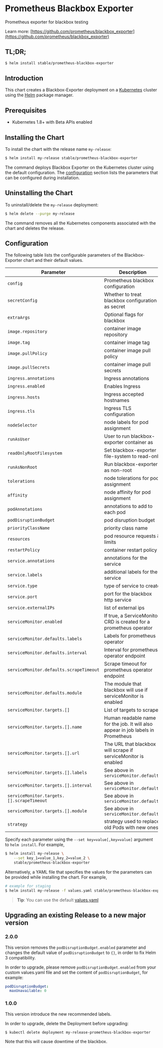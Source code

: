 # Prometheus Blackbox Exporter

Prometheus exporter for blackbox testing

Learn more: [https://github.com/prometheus/blackbox_exporter](https://github.com/prometheus/blackbox_exporter)

## TL;DR;

```bash
$ helm install stable/prometheus-blackbox-exporter
```

## Introduction

This chart creates a Blackbox-Exporter deployment on a [Kubernetes](http://kubernetes.io) cluster using the [Helm](https://helm.sh) package manager.

## Prerequisites

- Kubernetes 1.8+ with Beta APIs enabled

## Installing the Chart

To install the chart with the release name `my-release`:

```bash
$ helm install my-release stable/prometheus-blackbox-exporter
```

The command deploys Blackbox Exporter on the Kubernetes cluster using the default configuration. The [configuration](#configuration) section lists the parameters that can be configured during installation.

## Uninstalling the Chart

To uninstall/delete the `my-release` deployment:

```bash
$ helm delete --purge my-release
```
The command removes all the Kubernetes components associated with the chart and deletes the release.

## Configuration

The following table lists the configurable parameters of the Blackbox-Exporter chart and their default values.

| Parameter                                 | Description                                                                      | Default                                                                      |
| ----------------------------------------- | -------------------------------------------------------------------------------- | ---------------------------------------------------------------------------- |
| `config`                                  | Prometheus blackbox configuration                                                | {}                                                                           |
| `secretConfig`                            | Whether to treat blackbox configuration as secret                                | `false`                                                                      |
| `extraArgs`                               | Optional flags for blackbox                                                      | `[]`                                                                         |
| `image.repository`                        | container image repository                                                       | `prom/blackbox-exporter`                                                     |
| `image.tag`                               | container image tag                                                              | `v0.15.1`                                                                    |
| `image.pullPolicy`                        | container image pull policy                                                      | `IfNotPresent`                                                               |
| `image.pullSecrets`                       | container image pull secrets                                                     | `[]`                                                                         |
| `ingress.annotations`                     | Ingress annotations                                                              | None                                                                         |
| `ingress.enabled`                         | Enables Ingress                                                                  | `false`                                                                      |
| `ingress.hosts`                           | Ingress accepted hostnames                                                       | None                                                                         |
| `ingress.tls`                             | Ingress TLS configuration                                                        | None                                                                         |
| `nodeSelector`                            | node labels for pod assignment                                                   | `{}`                                                                         |
| `runAsUser`                               | User to run blackbox-exporter container as                                       | `1000`                                                                       |
| `readOnlyRootFilesystem`                  | Set blackbox-exporter file-system to read-only                                   | `true`                                                                       |
| `runAsNonRoot`                            | Run blackbox-exporter as non-root                                                | `true`                                                                       |
| `tolerations`                             | node tolerations for pod assignment                                              | `[]`                                                                         |
| `affinity`                                | node affinity for pod assignment                                                 | `{}`                                                                         |
| `podAnnotations`                          | annotations to add to each pod                                                   | `{}`                                                                         |
| `podDisruptionBudget`                     | pod disruption budget                                                            | `{}`                                                                         |
| `priorityClassName`                       | priority class name                                                              | None                                                                         |
| `resources`                               | pod resource requests & limits                                                   | `{}`                                                                         |
| `restartPolicy`                           | container restart policy                                                         | `Always`                                                                     |
| `service.annotations`                     | annotations for the service                                                      | `{}`                                                                         |
| `service.labels`                          | additional labels for the service                                                | None                                                                         |
| `service.type`                            | type of service to create                                                        | `ClusterIP`                                                                  |
| `service.port`                            | port for the blackbox http service                                               | `9115`                                                                       |
| `service.externalIPs`                     | list of external ips                                                             | []                                                                           |
| `serviceMonitor.enabled`                  | If true, a ServiceMonitor CRD is created for a prometheus operator               | `false`                                                                      |
| `serviceMonitor.defaults.labels`          | Labels for prometheus operator                                                   | `{}`                                                                         |
| `serviceMonitor.defaults.interval`        | Interval for prometheus operator endpoint                                        | `30s`                                                                        |
| `serviceMonitor.defaults.scrapeTimeout`   | Scrape timeout for prometheus operator endpoint                                  | `30s`                                                                        |
| `serviceMonitor.defaults.module`          | The module that blackbox will use if serviceMonitor is enabled                   | `http_2xx`                                                                   |
| `serviceMonitor.targets.[]`               | List of targets to scrape                                                        | `[]`                                                                         |
| `serviceMonitor.targets.[].name`          | Human readable name for the job. It will also appear in job labels in Prometheus | `example`                                                                    |
| `serviceMonitor.targets.[].url`           | The URL that blackbox will scrape if serviceMonitor is enabled                   | `http://example.com/healthz`                                                 |
| `serviceMonitor.targets.[].labels`        | See above in `serviceMonitor.defaults`                                           | `{{ serviceMonitor.defaults.labels }`                                        |
| `serviceMonitor.targets.[].interval`      | See above in `serviceMonitor.defaults`                                           | `{{ serviceMonitor.defaults.interval }}`                                     |
| `serviceMonitor.targets.[].scrapeTimeout` | See above in `serviceMonitor.defaults`                                           | `{{ serviceMonitor.defaults.scrateTimeout }}`                                |
| `serviceMonitor.targets.[].module`        | See above in `serviceMonitor.defaults`                                           | `{{ serviceMonitor.defaults.module }}`                                       |
| `strategy`                                | strategy used to replace old Pods with new ones                                  | `{"rollingUpdate":{"maxSurge":1,"maxUnavailable":0},"type":"RollingUpdate"}` |

Specify each parameter using the `--set key=value[,key=value]` argument to `helm install`. For example,

```bash
$ helm install my-release \
    --set key_1=value_1,key_2=value_2 \
    stable/prometheus-blackbox-exporter
```

Alternatively, a YAML file that specifies the values for the parameters can be provided while installing the chart. For example,

```bash
# example for staging
$ helm install my-release -f values.yaml stable/prometheus-blackbox-exporter
```

> **Tip**: You can use the default [values.yaml](values.yaml)

## Upgrading an existing Release to a new major version

### 2.0.0

This version removes the `podDisruptionBudget.enabled` parameter and changes the default value of `podDisruptionBudget` to `{}`, in order to fix Helm 3 compatibility.

In order to upgrade, please remove `podDisruptionBudget.enabled` from your custom values.yaml file and set the content of `podDisruptionBudget`, for example:
```yaml
podDisruptionBudget:
  maxUnavailable: 0
```

### 1.0.0

This version introduce the new recommended labels.

In order to upgrade, delete the Deployment before upgrading:
```bash
$ kubectl delete deployment my-release-prometheus-blackbox-exporter
```

Note that this will cause downtime of the blackbox.
